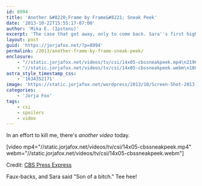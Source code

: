 ```yaml
---
id: 8994
title: 'Another &#8220;Frame by Frame&#8221; Sneak Peek'
date: '2013-10-22T15:55:17-07:00'
author: 'Mika E. (Ipstenu)'
excerpt: 'The case that got away, only to come back. Sara''s first high profile case in Vegas comes back to haunt her!'
layout: post
guid: 'https://jorjafox.net/?p=8994'
permalink: /2013/another-frame-by-frame-sneak-peek/
enclosure:
    - "//static.jorjafox.net/videos/tv/csi/14x05-cbssneakpeek.mp4\n21965792\nvideo/mp4\n"
    - "//static.jorjafox.net/videos/tv/csi/14x05-cbssneakpeek.webm\n18035075\nvideo/webm\n"
astra_style_timestamp_css:
    - '1634352171'
image: 'https://static.jorjafox.net/wordpress/2013/10/Screen-Shot-2013-10-22-at-3.42.51-PM.png'
categories:
    - 'Jorja Fox'
tags:
    - csi
    - spoilers
    - video
---
```


In an effort to kill me, there's <em>another video</em> today.

[video mp4="//static.jorjafox.net/videos/tv/csi/14x05-cbssneakpeek.mp4" webm="//static.jorjafox.net/videos/tv/csi/14x05-cbssneakpeek.webm"]

Credit: <a href="http://cbspressexpress.com/cbs-entertainment/video?watch=1gtk4xth9x">CBS Press Express</a>

Faux-backs, and Sara said "Son of a bitch." Tee hee!